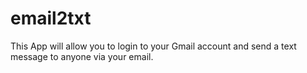 # email2txt
This App will allow you to login to your Gmail account and send a text message to anyone via your email.

